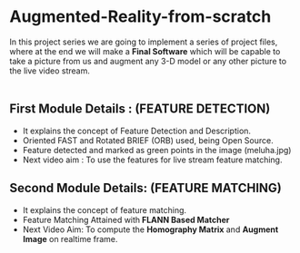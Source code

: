 # Augmented-Reality-from-scratch
In this project series we are going to implement a series of project files, where at the end we will make a <b>Final Software</b> which will be capable to take 
a picture from us and augment any 3-D model or any other picture to the live video stream.</br></br>
<h2>First Module Details : (FEATURE DETECTION) </h2>

<ul>
<li>It explains the concept of Feature Detection and Description.
<li>Oriented FAST and Rotated BRIEF (ORB) used, being Open Source.
<li>Feature detected and marked as green points in the image (meluha.jpg)
<li>Next video aim : To use the features for live stream feature matching.
</ul>

<h2>Second Module Details: (FEATURE MATCHING) </H2>
<UL>
  <li>It explains the concept of feature matching.
  <li>Feature Matching Attained with<b> FLANN Based Matcher</b>
  <li>Next Video Aim: To compute the <b>Homography Matrix</b> and <b>Augment Image</b> on realtime frame.
